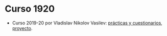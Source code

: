 # Curso 1920

- Curso 2019-20 por Vladislav Nikolov Vasilev: [prácticas y cuestionarios](https://github.com/Vol0kin/vc-ugr), [proyecto](https://github.com/Vol0kin/relatives-siamese-net).
